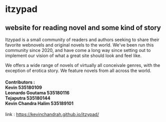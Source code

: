 # itzypad
<h2> website for reading novel and some kind of story </h2>

Itzypad is a small community of readers and authors seeking to share their favorite webnovels and original novels to the world. 
We've been run this community since 2020, and have come a long way since setting out to implement our vision of what a great site should look and feel like. 

We offers a wide range of novels of virtually all conceivale genres, with the exception of erotica story. We feature novels from all across the world.

<h4>
Contributors : <br>
Kevin 535180109 <br>
Leonardo Goutama 535180116 <br>
Tejaputra 535180144 <br>
Kevin Chandra Halim 535189101 <br>
</h4>

link : https://kevinchandrah.github.io/itzypad/
